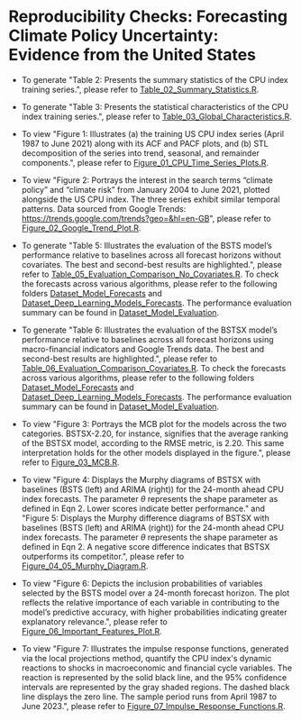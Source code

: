 # Reproducibility Checks: Forecasting Climate Policy Uncertainty: Evidence from the United States

* To generate "Table 2: Presents the summary statistics of the CPU index training series.", please refer to [Table_02_Summary_Statistics.R](https://github.com/Donia-212/Forecasting-the-US-Climate-Policy-Uncertainty-using-Bayesian-Machine-Learning/blob/main/Table_02_Summary_Statistics.R).

* To generate "Table 3: Presents the statistical characteristics of the CPU index training series.", please refer to [Table_03_Global_Characteristics.R](https://github.com/Donia-212/Forecasting-the-US-Climate-Policy-Uncertainty-using-Bayesian-Machine-Learning/blob/main/Table_03_Global_Characteristics.R).

* To view "Figure 1: Illustrates (a) the training US CPU index series (April 1987 to June 2021) along with its ACF and PACF plots, and (b) STL decomposition of the series into trend, seasonal, and remainder components.", please refer to [Figure_01_CPU_Time_Series_Plots.R](https://github.com/Donia-212/Forecasting-the-US-Climate-Policy-Uncertainty-using-Bayesian-Machine-Learning/blob/main/Figure_01_CPU_Time_Series_Plots.R).

* To view "Figure 2: Portrays the interest in the search terms “climate policy” and “climate risk” from January 2004 to June 2021, plotted alongside the US CPU index. The three series exhibit similar temporal patterns. Data sourced from
Google Trends: https://trends.google.com/trends?geo=&hl=en-GB", please refer to [Figure_02_Google_Trend_Plot.R](https://github.com/Donia-212/Forecasting-the-US-Climate-Policy-Uncertainty-using-Bayesian-Machine-Learning/blob/main/Figure_02_Google_Trend_Plot.R).

* To generate "Table 5: Illustrates the evaluation of the BSTS model’s performance relative to baselines across all forecast horizons
without covariates. The best and second-best results are highlighted.", please refer to [Table_05_Evaluation_Comparison_No_Covariates.R](https://github.com/Donia-212/Forecasting_Climate_Policy_Uncertainty_Evidence_from_the_United_States/blob/main/Table_05_Evaluation_Comparison_No_Covariates.R). To check the forecasts across various algorithms, please refer to the following folders [Dataset_Model_Forecasts](https://github.com/Donia-212/Forecasting-the-US-Climate-Policy-Uncertainty-using-Bayesian-Machine-Learning/blob/main/Dataset/Dataset_Model_Evaluation/Results%20Combined%20-%20Without%20Covariates.xlsx) and [Dataset_Deep_Learning_Models_Forecasts](https://github.com/Donia-212/Forecasting-the-US-Climate-Policy-Uncertainty-using-Bayesian-Machine-Learning/tree/main/Dataset/Dataset_Deep_Learning_Models_Forecasts/Models%20-%20No%20Covariates). The performance evaluation summary can be found in [Dataset_Model_Evaluation](https://github.com/Donia-212/Forecasting-the-US-Climate-Policy-Uncertainty-using-Bayesian-Machine-Learning/blob/main/Dataset/Dataset_Model_Evaluation/Results%20Combined%20-%20Without%20Covariates.xlsx).

* To generate "Table 6: Illustrates the evaluation of the BSTSX model’s performance relative to baselines across all forecast horizons
using macro-financial indicators and Google Trends data. The best and second-best results are highlighted.", please refer to [Table_06_Evaluation_Comparison_Covariates.R](https://github.com/Donia-212/Forecasting-the-US-Climate-Policy-Uncertainty-using-Bayesian-Machine-Learning/blob/main/Table_06_Evaluation_Comparison_Covariates.R). To check the forecasts across various algorithms, please refer to the following folders [Dataset_Model_Forecasts](https://github.com/Donia-212/Forecasting-the-US-Climate-Policy-Uncertainty-using-Bayesian-Machine-Learning/blob/main/Dataset/Dataset_Model_Evaluation/Results%20Combined%20-%20Covariates.xlsx) and [Dataset_Deep_Learning_Models_Forecasts](https://github.com/Donia-212/Forecasting-the-US-Climate-Policy-Uncertainty-using-Bayesian-Machine-Learning/tree/main/Dataset/Dataset_Deep_Learning_Models_Forecasts/Models%20-%20Macroeconomic%20%2B%20Google). The performance evaluation summary can be found in [Dataset_Model_Evaluation](https://github.com/Donia-212/Forecasting-the-US-Climate-Policy-Uncertainty-using-Bayesian-Machine-Learning/blob/main/Dataset/Dataset_Model_Evaluation/Results%20Combined%20-%20Covariates.xlsx).

* To view "Figure 3: Portrays the MCB plot for the models across the two categories. BSTSX-2.20, for instance, signifies that the average ranking of the BSTSX model, according to the RMSE metric, is 2.20. This same interpretation holds for the other models displayed in the figure.", please refer to [Figure_03_MCB.R](https://github.com/Donia-212/Forecasting-the-US-Climate-Policy-Uncertainty-using-Bayesian-Machine-Learning/blob/main/Figure_03_MCB.R).

* To view "Figure 4: Displays the Murphy diagrams of BSTSX with baselines (BSTS (left) and ARIMA (right)) for the 24-month ahead CPU index forecasts. The parameter $\theta$ represents the shape parameter as defined in Eqn 2. Lower scores indicate better performance." and "Figure 5: Displays the Murphy difference diagrams of BSTSX with baselines (BSTS (left) and ARIMA (right)) for the 24-month ahead CPU index forecasts. The parameter $\theta$ represents the shape parameter as defined in Eqn 2. A negative score difference indicates that BSTSX outperforms its competitor.", please refer to [Figure_04_05_Murphy_Diagram.R](https://github.com/Donia-212/Forecasting-the-US-Climate-Policy-Uncertainty-using-Bayesian-Machine-Learning/blob/main/Figure_04_05_Murphy_Diagram.R).
  
* To view "Figure 6: Depicts the inclusion probabilities of variables selected by the BSTS model over a 24-month forecast horizon. The plot reflects the relative importance of each variable in contributing to the model’s predictive accuracy, with higher probabilities indicating greater explanatory relevance.", please refer to [Figure_06_Important_Features_Plot.R](https://github.com/Donia-212/Forecasting-the-US-Climate-Policy-Uncertainty-using-Bayesian-Machine-Learning/blob/main/Figure_06_Important_Features_Plot.R).

* To view "Figure 7: Illustrates the impulse response functions, generated via the local projections method, quantify the CPU index's dynamic reactions to shocks in macroeconomic and financial cycle variables. The reaction is represented by the solid black line, and the 95% confidence intervals are represented by the gray shaded regions. The dashed black line displays the zero line. The sample period runs from April 1987 to June 2023.", please refer to [Figure_07_Impulse_Response_Functions.R](https://github.com/Donia-212/Forecasting-the-US-Climate-Policy-Uncertainty-using-Bayesian-Machine-Learning/blob/main/Figure_07_Impulse_Response_Functions.R).
